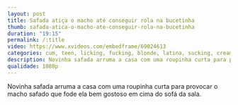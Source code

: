 ```yaml
---
layout: post
title: Safada atiça o macho até conseguir rola na bucetinha
thumb: safada-atica-o-macho-ate-conseguir-rola-na-bucetinha
duration: "19:15"
permalink: /:title
video: https://www.xvideos.com/embedframe/69024613
categories: cum, teen, licking, fucking, blonde, latina, sucking, creampie, blowjob, handjob, amateur, homemade, POV, cute, shaved-pussy, big-ass, kissing, big-cock, anal-sex, natural-tits
description: Novinha safada arruma a casa com uma roupinha curta para provocar o macho safado que fode ela bem gostoso em cima do sofá da sala.
qualidade: 1080p
---
```

Novinha safada arruma a casa com uma roupinha curta para provocar o macho safado que fode ela bem gostoso em cima do sofá da sala.